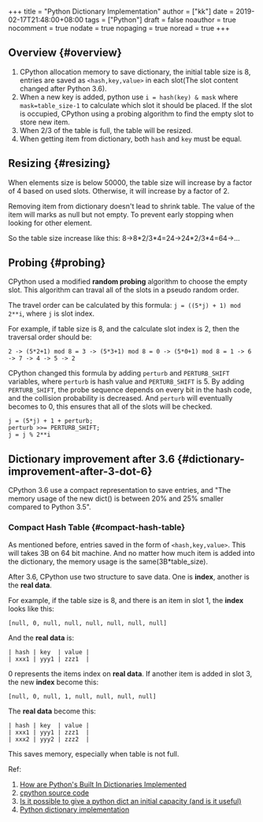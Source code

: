 +++
title = "Python Dictionary Implementation"
author = ["kk"]
date = 2019-02-17T21:48:00+08:00
tags = ["Python"]
draft = false
noauthor = true
nocomment = true
nodate = true
nopaging = true
noread = true
+++

## Overview {#overview}

1.  CPython allocation memory to save dictionary, the initial table size is 8, entries are saved as `<hash,key,value>` in each slot(The slot content changed after Python 3.6).
2.  When a new key is added, python use `i = hash(key) & mask` where `mask=table_size-1` to calculate which slot it should be placed. If the slot is occupied, CPython using a probing algorithm to find the empty slot to store new item.
3.  When 2/3 of the table is full, the table will be resized.
4.  When getting item from dictionary, both `hash` and `key` must be equal.


## Resizing {#resizing}

When elements size is below 50000, the table size will increase by a factor of 4 based on used slots. Otherwise, it will increase by a factor of 2.

Removing item from dictionary doesn't lead to shrink table. The value of the item will marks as null but not empty. To prevent early stopping when looking for other element.

So the table size increase like this: 8->8\*2/3\*4=24->24\*2/3\*4=64->...


## Probing {#probing}

CPython used a modified **random probing** algorithm to choose the empty slot. This algorithm can traval all of the slots in a pseudo random order.

The travel order can be calculated by this formula: `j = ((5*j) + 1) mod 2**i`, where `j` is slot index.

For example, if table size is 8, and the calculate slot index is 2, then the traversal order should be:

`2 -> (5*2+1) mod 8 = 3 -> (5*3+1) mod 8 = 0 -> (5*0+1) mod 8 = 1 -> 6 -> 7 -> 4 -> 5 -> 2`

CPython changed this formula by adding `perturb` and `PERTURB_SHIFT` variables, where `perturb` is hash value and `PERTURB_SHIFT` is 5. By adding `PERTURB_SHIFT`, the probe sequence depends on every bit in the hash code, and the collision probability is decreased. And `perturb` will eventually becomes to 0, this ensures that all of the slots will be checked.

```nil
j = (5*j) + 1 + perturb;
perturb >>= PERTURB_SHIFT;
j = j % 2**i
```


## Dictionary improvement after 3.6 {#dictionary-improvement-after-3-dot-6}

CPython 3.6 use a compact representation to save entries, and "The memory usage of the new dict() is between 20% and 25% smaller compared to Python 3.5".


### Compact Hash Table {#compact-hash-table}

As mentioned before, entries saved in the form of `<hash,key,value>`. This will takes 3B on 64 bit machine. And no matter how much item is added into the dictionary, the memory usage is the same(3B\*table\_size).

After 3.6, CPython use two structure to save data. One is **index**, another is the **real data**.

For example, if the table size is 8, and there is an item in slot 1, the **index** looks like this:

`[null, 0, null, null, null, null, null, null]`

And the **real data** is:

```nil
| hash | key  | value |
| xxx1 | yyy1 | zzz1  |
```

0 represents the items index on **real data**. If another item is added in slot 3, the new **index** become this:

`[null, 0, null, 1, null, null, null, null]`

The **real data** become this:

```nil
| hash | key  | value |
| xxx1 | yyy1 | zzz1  |
| xxx2 | yyy2 | zzz2  |
```

This saves memory, especially when table is not full.

Ref:

1.  [How are Python's Built In Dictionaries Implemented](https://stackoverflow.com/questions/327311/how-are-pythons-built-in-dictionaries-implemented)
2.  [cpython source code](https://hg.python.org/cpython/file/52f68c95e025/Objects/dictobject.c#l33)
3.  [Is it possible to give a python dict an initial capacity (and is it useful)](https://stackoverflow.com/questions/3020514/is-it-possible-to-give-a-python-dict-an-initial-capacity-and-is-it-useful/3020810)
4.  [Python dictionary implementation](http://www.laurentluce.com/posts/python-dictionary-implementation/)
